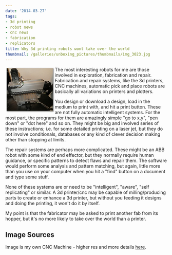 ```yaml
---
date: '2014-03-27'
tags:
- 3d printing
- robot news
- cnc news
- fabrication
- replicators
title: Why 3d printing robots wont take over the world
thumbnail: /galleries/unboxing_pictures/thumbnails/img_3023.jpg
---
```

<img src="/galleries/unboxing_pictures/thumbnails/img_3023.jpg" alt="A CNC Fabrication Machine" style="float: left">The most interesting robots for me are those involved in exploration, fabrication and repair.
Fabrication and repair systems, like the 3d printers, CNC machines, automatic pick and place robots are basically all variations on printers and plotters.

You design or download a design, load in the medium to print with, and hit a print button.
These are not fully automatic intelligent systems. For the most part, the programs for them are amazingly simple "go to x,y", "pen down" or "dot here" and so on.
They might be big and involved series of these instructions; i.e. for some detailed printing on a laser jet, but they do not involve conditionals, databases or any kind of clever decision making other than stopping at limits.

The repair systems are perhaps more complicated.
These might be an ABB robot with some kind of end effector, but they normally require human guidance, or specific patterns to detect flaws and repair them.
The software would perform some analysis and pattern matching, but again, little more than you use on your computer when you hit a "find" button on a document and type some stuff.

None of these systems are or need to be "intelligent", "aware", "self replicating" or similar.
A 3d printer/cnc may be capable of milling/producing parts to create or enhance a 3d printer, but without you feeding it designs and doing the printing, it won't do it by itself.

My point is that the fabricator may be asked to print another fab from its hopper, but it's no more likely to take over the world than a printer.

## Image Sources

Image is my own CNC Machine - higher res and more details [here](/galleries/unboxing_pictures/target5.html).
